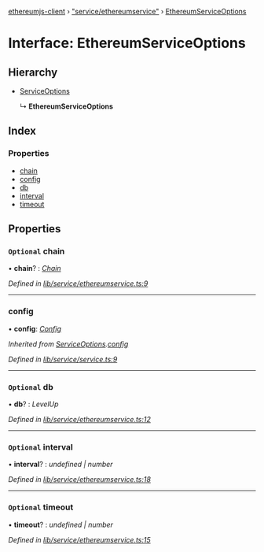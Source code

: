 [ethereumjs-client](../README.md) › ["service/ethereumservice"](../modules/_service_ethereumservice_.md) › [EthereumServiceOptions](_service_ethereumservice_.ethereumserviceoptions.md)

# Interface: EthereumServiceOptions

## Hierarchy

* [ServiceOptions](_service_service_.serviceoptions.md)

  ↳ **EthereumServiceOptions**

## Index

### Properties

* [chain](_service_ethereumservice_.ethereumserviceoptions.md#optional-chain)
* [config](_service_ethereumservice_.ethereumserviceoptions.md#config)
* [db](_service_ethereumservice_.ethereumserviceoptions.md#optional-db)
* [interval](_service_ethereumservice_.ethereumserviceoptions.md#optional-interval)
* [timeout](_service_ethereumservice_.ethereumserviceoptions.md#optional-timeout)

## Properties

### `Optional` chain

• **chain**? : *[Chain](../classes/_blockchain_chain_.chain.md)*

*Defined in [lib/service/ethereumservice.ts:9](https://github.com/ethereumjs/ethereumjs-client/blob/master/lib/service/ethereumservice.ts#L9)*

___

###  config

• **config**: *[Config](../classes/_config_.config.md)*

*Inherited from [ServiceOptions](_service_service_.serviceoptions.md).[config](_service_service_.serviceoptions.md#config)*

*Defined in [lib/service/service.ts:9](https://github.com/ethereumjs/ethereumjs-client/blob/master/lib/service/service.ts#L9)*

___

### `Optional` db

• **db**? : *LevelUp*

*Defined in [lib/service/ethereumservice.ts:12](https://github.com/ethereumjs/ethereumjs-client/blob/master/lib/service/ethereumservice.ts#L12)*

___

### `Optional` interval

• **interval**? : *undefined | number*

*Defined in [lib/service/ethereumservice.ts:18](https://github.com/ethereumjs/ethereumjs-client/blob/master/lib/service/ethereumservice.ts#L18)*

___

### `Optional` timeout

• **timeout**? : *undefined | number*

*Defined in [lib/service/ethereumservice.ts:15](https://github.com/ethereumjs/ethereumjs-client/blob/master/lib/service/ethereumservice.ts#L15)*
